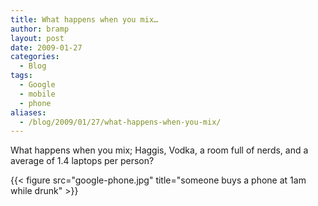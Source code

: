 ```yaml
---
title: What happens when you mix…
author: bramp
layout: post
date: 2009-01-27
categories:
  - Blog
tags:
  - Google
  - mobile
  - phone
aliases:
  - /blog/2009/01/27/what-happens-when-you-mix/
---
```

What happens when you mix; Haggis, Vodka, a room full of nerds, and a average of 1.4 laptops per person?

{{< figure src="google-phone.jpg" title="someone buys a phone at 1am while drunk" >}}
